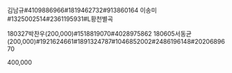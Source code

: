 김남규#4109886966#1819462732#913860164
이송미#1325002514#2361195931#L황천별곡

180327박찬우(200,000)#1518819070#4028975862
180605서동균(200,000)#1921624661#1891324787#1046852002#2486196148#2020689670

400,000
